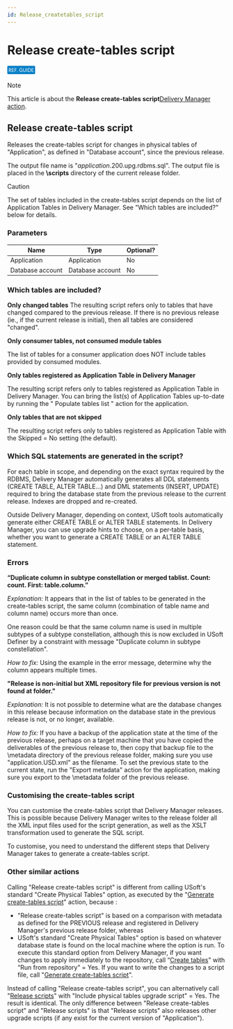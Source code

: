 ```yaml
---
id: Release_createtables_script
---
```


# Release create-tables script

![](./assets/27a96a80-cdcb-4c79-9b7e-d3ff256e0040.png)



> [!NOTE]
> This article is about the **Release create-tables script**[Delivery Manager action](/docs/Continuous_delivery/Delivery_Manager_actions_by_name).

## **Release create-tables script**

Releases the create-tables script for changes in physical tables of "Application", as defined in "Database account", since the previous release.

The output file name is "*application*.200.upg.rdbms.sql".
The output file is placed in the **\\scripts** directory of the current release folder.

> [!CAUTION]
> The set of tables included in the create-tables script depends on the list of Application Tables in Delivery Manager. See "Which tables are included?" below for details.

### Parameters

|**Name**|**Type**|**Optional?**|
|--------|--------|--------|
|Application|Application|No      |
|Database account|Database account|No      |



### Which tables are included?

**Only changed tables**
The resulting script refers only to tables that have changed compared to the previous release. If there is no previous release (ie., if the current release is initial), then all tables are considered "changed".

**Only consumer tables, not consumed module tables**

The list of tables for a consumer application does NOT include tables provided by consumed modules.

**Only tables registered as Application Table in Delivery Manager**

The resulting script refers only to tables registered as Application Table in Delivery Manager. You can bring the list(s) of Application Tables up-to-date by running the " Populate tables list " action for the application.

**Only tables that are not skipped**

The resulting script refers only to tables registered as Application Table with the Skipped = No setting (the default).

### Which SQL statements are generated in the script?

For each table in scope, and depending on the exact syntax required by the RDBMS, Delivery Manager automatically generates all DDL statements (CREATE TABLE, ALTER TABLE...) and DML statements (INSERT, UPDATE) required to bring the database state from the previous release to the current release. Indexes are dropped and re-created.

Outside Delivery Manager, depending on context, USoft tools automatically generate either CREATE TABLE or ALTER TABLE statements. In Delivery Manager, you can use upgrade hints to choose, on a per‑table basis, whether you want to generate a CREATE TABLE or an ALTER TABLE statement.

### Errors

**“Duplicate column in subtype constellation or merged tablist. Count: count. First: table.column.”**

*Explanation:* It appears that in the list of tables to be generated in the create-tables script, the same column (combination of table name and column name) occurs more than once.

One reason could be that the same column name is used in multiple subtypes of a subtype constellation, although this is now excluded in USoft Definer by a constraint with message "Duplicate column in subtype constellation".

*How to fix:* Using the example in the error message, determine why the column appears multiple times.

**"Release is non-initial but XML repository file for previous version is not found at folder."**

*Explanation:* It is not possible to determine what are the database changes in this release because information on the database state in the previous release is not, or no longer, available.

*How to fix:* If you have a backup of the application state at the time of the previous release, perhaps on a target machine that you have copied the deliverables of the previous release to, then copy that backup file to the \\metadata directory of the previous release folder, making sure you use "application.USD.xml" as the filename. To set the previous state to the current state, run the "Export metadata" action for the application, making sure you export to the \\metadata folder of the previous release.

### Customising the create-tables script

You can customise the create-tables script that Delivery Manager releases. This is possible because Delivery Manager writes to the release folder all the XML input files used for the script generation, as well as the XSLT transformation used to generate the SQL script.

To customise, you need to understand the different steps that Delivery Manager takes to generate a create-tables script.

### Other similar actions

Calling "Release create-tables script" is different from calling USoft's standard "Create Physical Tables" option, as executed by the "[Generate create-tables script](/docs/Continuous_delivery/Delivery_Manager_actions_by_name/Generate_createtables_script.md)" action, because :

- "Release create-tables script" is based on a comparison with metadata as defined for the PREVIOUS release and registered in Delivery Manager's previous release folder, whereas
- USoft's standard "Create Physical Tables" option is based on whatever database state is found on the local machine where the option is run. To execute this standard option from Delivery Manager, if you want changes to apply immediately to the repository, call “[Create tables](/docs/Continuous_delivery/Delivery_Manager_actions_by_name/Create_tables.md)" with “Run from repository” = Yes. If you want to write the changes to a script file, call "[Generate create-tables script](/docs/Continuous_delivery/Delivery_Manager_actions_by_name/Generate_createtables_script.md)".

Instead of calling "Release create-tables script", you can alternatively call "[Release scripts](/docs/Continuous_delivery/Delivery_Manager_actions_by_name/Release_scripts.md)" with "Include physical tables upgrade script" = Yes. The result is identical.
The only difference between "Release create-tables script" and "Release scripts" is that "Release scripts" also releases other upgrade scripts (if any exist for the current version of "Application").